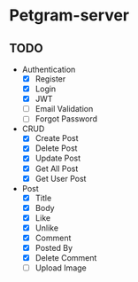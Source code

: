 # Petgram-server

## TODO

- Authentication
    - [x] Register
    - [x] Login
    - [x] JWT
    - [ ] Email Validation
    - [ ] Forgot Password
- CRUD
    - [x] Create Post
    - [x] Delete Post
    - [x] Update Post
    - [x] Get All Post
    - [x] Get User Post
- Post
    - [x] Title
    - [x] Body
    - [x] Like
    - [x] Unlike
    - [x] Comment
    - [x] Posted By
    - [x] Delete Comment
    - [ ] Upload Image
